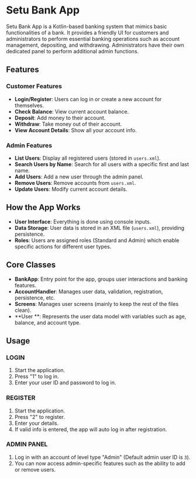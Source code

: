 # Setu Bank App

Setu Bank App is a Kotlin-based banking system that mimics basic functionalities of a bank. It provides a friendly UI for customers and administrators to perform essential banking operations such as account management, depositing, and withdrawing. Administrators have their own dedicated panel to perform additional admin functions.

## Features

### Customer Features
- **Login/Register**: Users can log in or create a new account for themselves.
- **Check Balance**: View current account balance.
- **Deposit**: Add money to their account.
- **Withdraw**: Take money out of their account.
- **View Account Details**: Show all your account info.

### Admin Features
- **List Users**: Display all registered users (stored in `users.xml`).
- **Search Users by Name**: Search for all users with a specific first and last name.
- **Add Users**: Add a new user through the admin panel.
- **Remove Users**: Remove accounts from `users.xml`.
- **Update Users**: Modify current account details.

## How the App Works

- **User  Interface**: Everything is done using console inputs.
- **Data Storage**: User data is stored in an XML file (`users.xml`), providing persistence.
- **Roles**: Users are assigned roles (Standard and Admin) which enable specific actions for different user types.

## Core Classes
- **BankApp**: Entry point for the app, groups user interactions and banking features.
- **AccountHandler**: Manages user data, validation, registration, persistence, etc.
- **Screens**: Manages user screens (mainly to keep the rest of the files clean).
- **User **: Represents the user data model with variables such as age, balance, and account type.

## Usage

### LOGIN
1. Start the application.
2. Press "1" to log in.
3. Enter your user ID and password to log in.

### REGISTER
1. Start the application.
2. Press "2" to register.
3. Enter your details.
4. If valid info is entered, the app will auto log in after registration.

### ADMIN PANEL
1. Log in with an account of level type "Admin" (Default admin user ID is `3`).
2. You can now access admin-specific features such as the ability to add or remove users.
